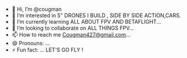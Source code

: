 - 👋 Hi, I’m @cougman
- 👀 I’m interested in 5" DRONES I BUILD , SIDE BY SIDE ACTION,CARS.
- 🌱 I’m currently learning ALL ABOUT FPV AND BETAFLIGHT...
- 💞️ I’m looking to collaborate on ALL THINGS FPV...
- 📫 How to reach me Cougman427@gmail.com...
- 😄 Pronouns: ...
- ⚡ Fun fact: ...
LET'S GO FLY !
<!---
cougman/cougman is a ✨ special ✨ repository because its `README.md` (this file) appears on your GitHub profile.
You can click the Preview link to take a look at your changes.
--->
